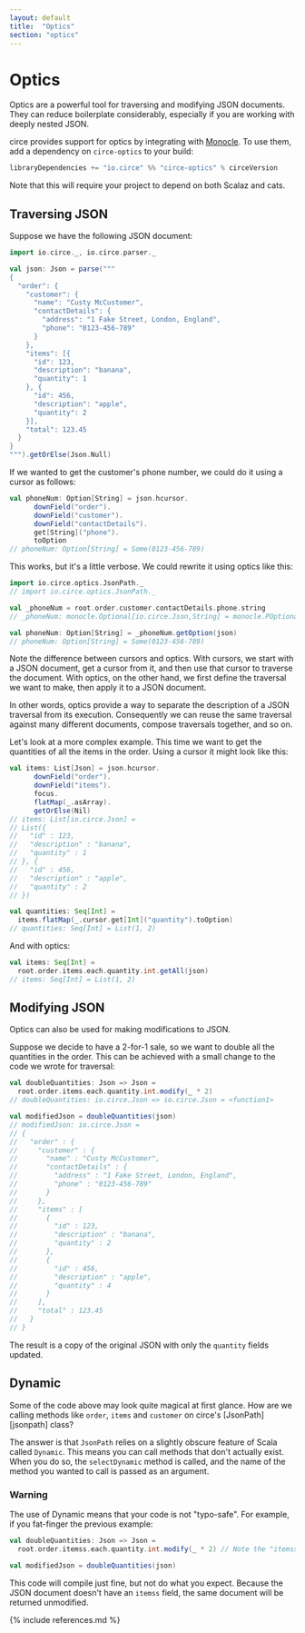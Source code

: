 ```yaml
---
layout: default
title:  "Optics"
section: "optics"
---
```


# Optics

Optics are a powerful tool for traversing and modifying JSON documents. They can reduce boilerplate 
considerably, especially if you are working with deeply nested JSON.

circe provides support for optics by integrating with [Monocle](monocle). To use them, add a
dependency on `circe-optics` to your build:

```scala
libraryDependencies += "io.circe" %% "circe-optics" % circeVersion
```

Note that this will require your project to depend on both Scalaz and cats.

## Traversing JSON

Suppose we have the following JSON document:

```scala
import io.circe._, io.circe.parser._

val json: Json = parse("""
{
  "order": {
    "customer": {
      "name": "Custy McCustomer",
      "contactDetails": {
        "address": "1 Fake Street, London, England",
        "phone": "0123-456-789"
      }
    },
    "items": [{
      "id": 123,
      "description": "banana",
      "quantity": 1
    }, {
      "id": 456,
      "description": "apple",
      "quantity": 2
    }],
    "total": 123.45
  }
}
""").getOrElse(Json.Null)
```

If we wanted to get the customer's phone number, we could do it using a cursor as follows:

```scala
val phoneNum: Option[String] = json.hcursor.
      downField("order").
      downField("customer").
      downField("contactDetails").
      get[String]("phone").
      toOption
// phoneNum: Option[String] = Some(0123-456-789)
```

This works, but it's a little verbose. We could rewrite it using optics like this:

```scala
import io.circe.optics.JsonPath._
// import io.circe.optics.JsonPath._

val _phoneNum = root.order.customer.contactDetails.phone.string
// _phoneNum: monocle.Optional[io.circe.Json,String] = monocle.POptional$$anon$1@594251c7

val phoneNum: Option[String] = _phoneNum.getOption(json)
// phoneNum: Option[String] = Some(0123-456-789)
```

Note the difference between cursors and optics. With cursors, we start with a JSON document, get a 
cursor from it, and then use that cursor to traverse the document. With optics, on the other hand, 
we first define the traversal we want to make, then apply it to a JSON document.

In other words, optics provide a way to separate the description of a JSON traversal from its
execution. Consequently we can reuse the same traversal against many different documents, compose
traversals together, and so on.

Let's look at a more complex example. This time we want to get the quantities of all the
items in the order. Using a cursor it might look like this:

```scala
val items: List[Json] = json.hcursor.
      downField("order").
      downField("items").
      focus.
      flatMap(_.asArray).
      getOrElse(Nil)
// items: List[io.circe.Json] =
// List({
//   "id" : 123,
//   "description" : "banana",
//   "quantity" : 1
// }, {
//   "id" : 456,
//   "description" : "apple",
//   "quantity" : 2
// })

val quantities: Seq[Int] =
  items.flatMap(_.cursor.get[Int]("quantity").toOption)
// quantities: Seq[Int] = List(1, 2)
```

And with optics:

```scala
val items: Seq[Int] = 
  root.order.items.each.quantity.int.getAll(json)
// items: Seq[Int] = List(1, 2)
```

## Modifying JSON

Optics can also be used for making modifications to JSON.

Suppose we decide to have a 2-for-1 sale, so we want to double all the quantities in the order. This
can be achieved with a small change to the code we wrote for traversal:

```scala
val doubleQuantities: Json => Json = 
  root.order.items.each.quantity.int.modify(_ * 2)
// doubleQuantities: io.circe.Json => io.circe.Json = <function1>

val modifiedJson = doubleQuantities(json)
// modifiedJson: io.circe.Json =
// {
//   "order" : {
//     "customer" : {
//       "name" : "Custy McCustomer",
//       "contactDetails" : {
//         "address" : "1 Fake Street, London, England",
//         "phone" : "0123-456-789"
//       }
//     },
//     "items" : [
//       {
//         "id" : 123,
//         "description" : "banana",
//         "quantity" : 2
//       },
//       {
//         "id" : 456,
//         "description" : "apple",
//         "quantity" : 4
//       }
//     ],
//     "total" : 123.45
//   }
// }
```

The result is a copy of the original JSON with only the `quantity` fields updated.

## Dynamic

Some of the code above may look quite magical at first glance. How are we calling methods like
`order`, `items` and `customer` on circe's [JsonPath][jsonpath] class?

The answer is that `JsonPath` relies on a slightly obscure feature of Scala called `Dynamic`. This
means you can call methods that don't actually exist. When you do so, the `selectDynamic` method is
called, and the name of the method you wanted to call is passed as an argument.

### Warning

The use of Dynamic means that your code is not "typo-safe". For example, if you fat-finger the previous
example:

```scala
val doubleQuantities: Json => Json =
  root.order.itemss.each.quantity.int.modify(_ * 2) // Note the "itemss" typo

val modifiedJson = doubleQuantities(json)
```

This code will compile just fine, but not do what you expect. Because the JSON document doesn't have
an `itemss` field, the same document will be returned unmodified.

{% include references.md %}

